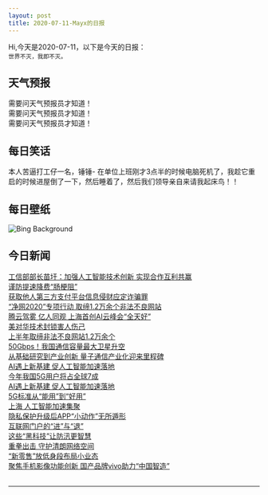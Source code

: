 ```yaml
---
layout: post
title: 2020-07-11-Mayx的日报
---
```


Hi,今天是2020-07-11，以下是今天的日报：<br><small>
世界不灭，我即不灭。</small><!--more-->
## 天气预报
需要问天气预报员才知道！<br>需要问天气预报员才知道！<br>需要问天气预报员才知道！
## 每日笑话
本人苦逼打工仔一名，锤锤- 在单位上班刚才3点半的时候电脑死机了，我趁它重启的时候进屋倒了一下，然后睡着了，然后我们领导亲自来请我起床鸟！！
## 每日壁纸
![Bing Background](https://cn.bing.com/th?id=OHR.BellTowerItaly_EN-US0542629493_1920x1080.jpg&rf=LaDigue_1920x1080.jpg&pid=hp "The bell tower in Lake Reschen, South Tyrol, Italy (© Scacciamosche/Getty Images)")
## 今日新闻

[工信部部长苗圩：加强人工智能技术创新 实现合作互利共赢](http://it.people.com.cn/n1/2020/0710/c1009-31778950.html)   
[谨防提速降费“肠梗阻”](http://it.people.com.cn/n1/2020/0710/c1009-31778180.html)   
[获取他人第三方支付平台信息侵财应定诈骗罪](http://it.people.com.cn/n1/2020/0710/c1009-31778192.html)   
[“净网2020”专项行动 取缔1.2万余个非法不良网站](http://it.people.com.cn/n1/2020/0710/c1009-31778187.html)   
[腾云驾雾 亿人同观 上海首创AI云峰会“全天好”](http://it.people.com.cn/n1/2020/0710/c1009-31778089.html)   
[美对华技术封锁害人伤己](http://it.people.com.cn/n1/2020/0710/c1009-31778165.html)   
[上半年取缔非法不良网站1.2万余个](http://it.people.com.cn/n1/2020/0710/c1009-31778162.html)   
[50Gbps！我国通信容量最大卫星升空](http://it.people.com.cn/n1/2020/0710/c1009-31778146.html)   
[从基础研究到产业创新 量子通信产业化迎来里程碑](http://it.people.com.cn/n1/2020/0710/c1009-31778144.html)   
[AI遇上新基建 促人工智能加速落地](http://it.people.com.cn/n1/2020/0710/c1009-31778265.html)   
[今年我国5G用户将占全球7成](http://it.people.com.cn/n1/2020/0710/c1009-31778257.html)   
[AI遇上新基建 促人工智能加速落地](http://it.people.com.cn/n1/2020/0710/c1009-31778260.html)   
[5G标准从“能用”到“好用”](http://it.people.com.cn/n1/2020/0710/c1009-31778292.html)   
[上海 人工智能加速集聚](http://it.people.com.cn/n1/2020/0710/c1009-31778315.html)   
[隐私保护升级后APP“小动作”无所遁形](http://it.people.com.cn/n1/2020/0710/c1009-31778276.html)   
[互联网门户的“进”与“退”](http://it.people.com.cn/n1/2020/0710/c1009-31778287.html)   
[这些“黑科技”让防汛更智慧](http://it.people.com.cn/n1/2020/0710/c1009-31778353.html)   
[重拳出击 守护清朗网络空间](http://it.people.com.cn/n1/2020/0710/c1009-31778329.html)   
[“新零售”放低身段布局小业态](http://it.people.com.cn/n1/2020/0710/c1009-31778251.html)   
[聚焦手机影像功能创新 国产品牌vivo助力“中国智造”](http://it.people.com.cn/n1/2020/0710/c1009-31778326.html)   
<br />

***

<small></small>
